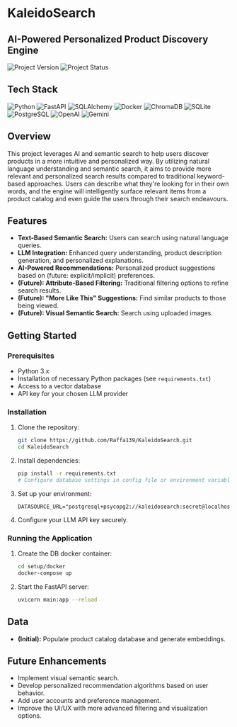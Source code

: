 # KaleidoSearch

## AI-Powered Personalized Product Discovery Engine

![Project Version](https://img.shields.io/badge/Version-1.0-%23181717)
![Project Status](https://img.shields.io/badge/Status-Development-blue)

## Tech Stack

![Python](https://img.shields.io/badge/-Python-3776AB?style=flat-square&logo=python&logoColor=white)
![FastAPI](https://img.shields.io/badge/-FastAPI-009688?style=flat-square&logo=fastapi&logoColor=white)
![SQLAlchemy](https://img.shields.io/badge/SQLAlchemy-D71F00?style=flat-square&logo=sqlalchemy&logoColor=white)
![Docker](https://img.shields.io/badge/Docker-2496ED?style=flat-square&logo=docker&logoColor=white)
![ChromaDB](https://img.shields.io/badge/-ChromaDB-orange?style=flat-square)
![SQLite](https://img.shields.io/badge/SQLite-003B57?style=flat-square&logo=sqlite&logoColor=white)
![PostgreSQL](https://img.shields.io/badge/PostgreSQL-4169E1?style=flat-square&logo=postgresql&logoColor=white)
![OpenAI](https://img.shields.io/badge/OpenAI-412991?style=flat-square&logo=openai&logoColor=white)
![Gemini](https://img.shields.io/badge/Gemini-8E75B2?style=flat-square&logo=googlegemini&logoColor=white)

## Overview

This project leverages AI and semantic search to help users discover products in a more intuitive
and personalized way. By utilizing natural language understanding and semantic search,
it aims to provide more relevant and personalized search results compared to traditional
keyword-based
approaches. Users can describe what they're looking for in their own words, and the engine will
intelligently surface relevant items from a product catalog and even guide the users through their
search endeavours.

## Features

* **Text-Based Semantic Search:** Users can search using natural language queries.
* **LLM Integration:** Enhanced query understanding, product description generation, and
  personalized explanations.
* **AI-Powered Recommendations:** Personalized product suggestions based on (future:
  explicit/implicit) preferences.
* **(Future): Attribute-Based Filtering:** Traditional filtering options to refine search results.
* **(Future): "More Like This" Suggestions:** Find similar products to those being viewed.
* **(Future): Visual Semantic Search:** Search using uploaded images.

## Getting Started

### Prerequisites

* Python 3.x
* Installation of necessary Python packages (see `requirements.txt`)
* Access to a vector database
* API key for your chosen LLM provider

### Installation

1. Clone the repository:
   ```bash
   git clone https://github.com/Raffa139/KaleidoSearch.git
   cd KaleidoSearch
   ```
2. Install dependencies:
   ```bash
   pip install -r requirements.txt
   # Configure database settings in config file or environment variables
   ```
3. Set up your environment:
   ```.env
   DATASOURCE_URL="postgresql+psycopg2://kaleidosearch:secret@localhost/kaleidosearch"
   ```
4. Configure your LLM API key securely.

### Running the Application

1. Create the DB docker container:
   ```bash
   cd setup/docker
   docker-compose up
   ```
2. Start the FastAPI server:
   ```bash
   uvicorn main:app --reload
   ```

## Data

* **(Initial):** Populate product catalog database and generate embeddings.

## Future Enhancements

* Implement visual semantic search.
* Develop personalized recommendation algorithms based on user behavior.
* Add user accounts and preference management.
* Improve the UI/UX with more advanced filtering and visualization options.
